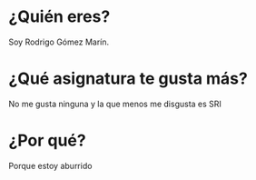 # ¿Quién eres?
Soy Rodrigo Gómez Marín.

# ¿Qué asignatura te gusta más?
No me gusta ninguna y la que menos me disgusta es SRI

# ¿Por qué?
Porque estoy aburrido

